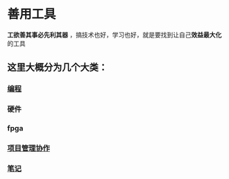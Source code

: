 # 善用工具

 **工欲善其事必先利其器** ，搞技术也好，学习也好，就是要找到让自己**效益最大化**的工具

## 这里大概分为几个大类：

### [编程](software/intro)

### 硬件

### fpga

### [项目管理协作](manage/intro)

### [笔记](note/intro/)